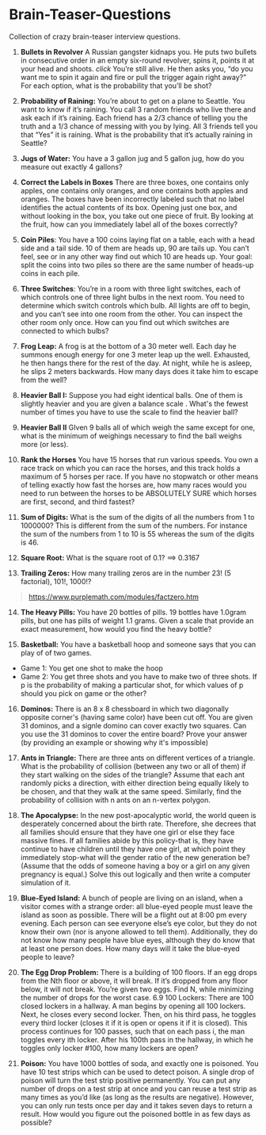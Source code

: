 # Brain-Teaser-Questions
Collection of crazy brain-teaser interview questions.

1. **Bullets in Revolver** A Russian gangster kidnaps you. He puts two bullets in consecutive order in an empty six-round revolver, spins it, points it at your head and shoots. *click* You’re still alive. He then asks you, “do you want me to spin it again and fire or pull the trigger again right away?” For each option, what is the probability that you’ll be shot?

2. **Probability of Raining:** You’re about to get on a plane to Seattle. You want to know if it’s raining. You call 3 random friends who live there and ask each if it’s raining. Each friend has a 2/3 chance of telling you the truth and a 1/3 chance of messing with you by lying. All 3 friends tell you that “Yes” it is raining. What is the probability that it’s actually raining in Seattle? 

3. **Jugs of Water:** You have a 3 gallon jug and 5 gallon jug, how do you measure out exactly 4 gallons? 

4. **Correct the Labels in Boxes** There are three boxes, one contains only apples, one contains only oranges, and one contains both apples and oranges. The boxes have been incorrectly labeled such that no label identifies the actual contents of its box. Opening just one box, and without looking in the box, you take out one piece of fruit. By looking at the fruit, how can you immediately label all of the boxes correctly? 

5. **Coin Piles**: You have a 100 coins laying flat on a table, each with a head side and a tail side. 10 of them are heads up, 90 are tails up. You can’t feel, see or in any other way find out which 10 are heads up. Your goal: split the coins into two piles so there are the same number of heads-up coins in each pile. 

6. **Three Switches**: You’re in a room with three light switches, each of which controls one of three light bulbs in the next room. You need to determine which switch controls which bulb. All lights are off to begin, and you can’t see into one room from the other. You can inspect the other room only once. How can you find out which switches are connected to which bulbs? 

7. **Frog Leap:** A frog is at the bottom of a 30 meter well. Each day he summons enough energy for one 3 meter leap up the well. Exhausted, he then hangs there for the rest of the day. At night, while he is asleep, he slips 2 meters backwards. How many days does it take him to escape from the well?

8. **Heavier Ball I:** Suppose you had eight identical balls. One of them is slightly heavier and you are given a balance scale . What's the fewest number of times you have to use the scale to find the heavier ball?

9. **Heavier Ball II** GIven 9 balls all of which weigh the same except for one, what is the minimum of weighings necessary to find the ball weighs more (or less).

10. **Rank the Horses** You have 15 horses that run various speeds. You own a race track on which you can race the horses, and this track holds a maximum of 5 horses per race. If you have no stopwatch or other means of telling exactly how fast the horses are, how many races would you need to run between the horses to be ABSOLUTELY SURE which horses are first, second, and third fastest?

11. **Sum of Digits:** What is the sum of the digits of all the numbers from 1 to 1000000? This is different from the sum of the numbers. For instance the sum of the numbers from 1 to 10 is 55 whereas the sum of the digits is 46.

12. **Square Root:** What is the square root of 0.1? ==> 0.3167

13. **Trailing Zeros:** How many trailing zeros are in the number 23! (5 factorial), 101!, 1000!?
 > https://www.purplemath.com/modules/factzero.htm
 
14. **The Heavy Pills:** You have 20 bottles of pills. 19 bottles have 1.0gram pills, but one has pills of weight 1.1 grams. Given a scale that provide an exact measurement, how would you find the heavy bottle?

15. **Basketball:** You have a basketball hoop and someone says that you can play of of two games. 
  - Game 1: You get one shot to make the hoop
  - Game 2: You get three shots and you have to make two of three shots. 
  If p is the probability of making a particular shot, for which values of p should you pick on game or the other?

16. **Dominos:** There is an 8 x 8 chessboard in which two diagonally opposite corner's (having same color) have been cut off. You are given 31 dominos, and a signle domino can cover exactly two squares. Can you use the 31 dominos to cover the entire board? Prove your answer (by providing an example or showing why it's impossible)

17. **Ants in Triangle:** There are three ants on different vertices of a triangle. What is the probability of collision (between any two or all of them) if they start walking on the sides of the triangle? Assume that each ant randomly picks a direction, with either direction being equally likely to be chosen, and that they walk at the same speed. Similarly, find the probability of collision with n ants on an n-vertex polygon.

18. **The Apocalypse:** In the new post-apocalyptic world, the world queen is desperately concerned about the birth rate. Therefore, she decrees that all families should ensure that they have one girl or else they face massive fines. If all families abide by this policy-that is, they have continue to have children until they have one girl, at which point they immediately stop-what will the gender ratio of the new generation be? (Assume that the odds of someone having a boy or a girl on any given pregnancy is equal.) Solve this out logically and then write a computer simulation of it.

19. **Blue-Eyed Island:** A bunch of people are living on an island, when a visitor comes with a strange order: all blue-eyed people must leave the island as soon as possible. There will be a flight out at 8:00 pm every evening. Each person can see everyone else’s eye color, but they do not know their own (nor is anyone allowed to tell them). Additionally, they do not know how many people have blue eyes, although they do know that at least one person does. How many days will it take the blue-eyed people to leave?

20. **The Egg Drop Problem:** There is a building of 100 floors. If an egg drops from the Nth floor or above, it will break. If it’s dropped from any floor below, it will not break. You’re given two eggs. Find N, while minimizing the number of drops for the worst case.
6.9 100 Lockers: There are 100 closed lockers in a hallway. A man begins by opening all 100 lockers. Next, he closes every second locker. Then, on his third pass, he toggles every third locker (closes it if it is open or opens it if it is closed). This process continues for 100 passes, such that on each pass i, the man toggles every ith locker. After his 100th pass in the hallway, in which he toggles only locker #100, how many lockers are open?
21. **Poison:** You have 1000 bottles of soda, and exactly one is poisoned. You have 10 test strips which can be used to detect poison. A single drop of poison will turn the test strip positive permanently. You can put any number of drops on a test strip at once and you can reuse a test strip as many times as you’d like (as long as the results are negative). However, you can only run tests once per day and it takes seven days to return a result. How would you figure out the poisoned bottle in as few days as possible?
